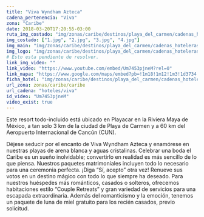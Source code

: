 ```yaml
---
title: "Viva Wyndham Azteca"
cadena_pertenencia: "Viva"
zona: "Caribe"
date: 2018-03-20T17:20:55-03:00
ruta_img_costado: "img/zonas/caribe/destinos/playa_del_carmen/cadenas_hoteleras/viva/viva_azteca/imagenes_hotel/"
img_costado: ["1.jpg", "2.jpg", "3.jpg", "4.jpg"]
img_main: "img/zonas/caribe/destinos/playa_del_carmen/cadenas_hoteleras/viva/viva_azteca/viva_azteca.jpg"
img_logo: "img/zonas/caribe/destinos/playa_del_carmen/cadenas_hoteleras/viva/viva_azteca/logo_hotel/logo_viva_azteca.jpg"
# Esto esta pendiente de resolver.
link_img_video: ""
link_video: "https://www.youtube.com/embed/Um7453pjneM?rel=0"
link_mapa: "https://www.google.com/maps/embed?pb=!1m18!1m12!1m3!1d3734.462855369763!2d-87.0884536850744!3d20.609982286226717!2m3!1f0!2f0!3f0!3m2!1i1024!2i768!4f13.1!3m3!1m2!1s0x8f4e43232982a7df%3A0x98d4be7ce21283ff!2sViva+Wyndham+Azteca!5e0!3m2!1ses!2scl!4v1521578321604"
ficha_hotel: "img/zonas/caribe/destinos/playa_del_carmen/cadenas_hoteleras/viva/viva_azteca/viva_azteca.pdf"
url_zona: zonas/caribe/caribe
url_cadena: "hoteles/viva"
id_video: "Um7453pjneM"
video_exist: true
---
```

Este resort todo-incluido está ubicado en Playacar en la Riviera Maya de México, a tan solo 3 km de la ciudad de Playa de Carmen y a 60 km del Aeropuerto Internacional de Cancún (CUN).

Déjese seducir por el encanto de Viva Wyndham Azteca y enamórese en nuestras playas de arena blanca y aguas cristalinas. Celebrar una boda el Caribe es un sueño inolvidable; convertirlo en realidad es más sencillo de lo que piensa. Nuestros paquetes matrimoniales incluyen todo lo necesario para una ceremonia perfecta. ¡Diga “Sí, acepto” otra vez! Renueve sus votos en un destino mágico con todo lo que siempre ha deseado. Para nuestros huéspedes más románticos, casados o solteros, ofrecemos habitaciones estilo “Couple Retreats” y gran variedad de servicios para una escapada extraordinaria. Además del romanticismo y la emoción, tenemos un paquete de luna de miel gratuito para los recién casados, previo solicitud.
